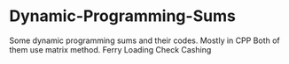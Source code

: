 # Dynamic-Programming-Sums
Some dynamic programming sums and their codes. Mostly in CPP
Both of them use matrix method.
Ferry Loading
Check Cashing
